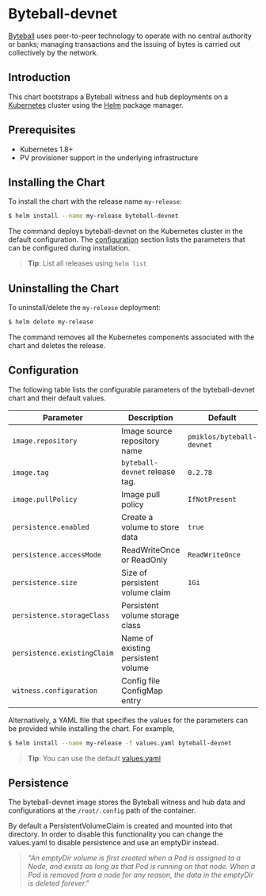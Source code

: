 # Byteball-devnet

[Byteball](https://byteball.org/) uses peer-to-peer technology to operate with no central authority or banks;
managing transactions and the issuing of bytes is carried out collectively by the network.

## Introduction

This chart bootstraps a Byteball witness and hub deployments on a [Kubernetes](http://kubernetes.io) cluster using the [Helm](https://helm.sh) package manager.

## Prerequisites

- Kubernetes 1.8+
- PV provisioner support in the underlying infrastructure

## Installing the Chart

To install the chart with the release name `my-release`:

```bash
$ helm install --name my-release byteball-devnet
```

The command deploys byteball-devnet on the Kubernetes cluster in the default configuration.
The [configuration](#configuration) section lists the parameters that can be configured during installation.

> **Tip**: List all releases using `helm list`

## Uninstalling the Chart

To uninstall/delete the `my-release` deployment:

```bash
$ helm delete my-release
```

The command removes all the Kubernetes components associated with the chart and deletes the release.

## Configuration

The following table lists the configurable parameters of the byteball-devnet chart and their default values.

Parameter                  | Description                        | Default
-----------------------    | ---------------------------------- | ----------------------------------------------------------
`image.repository`         | Image source repository name       | `pmiklos/byteball-devnet`
`image.tag`                | `byteball-devnet` release tag.     | `0.2.78`
`image.pullPolicy`         | Image pull policy                  | `IfNotPresent`
`persistence.enabled`      | Create a volume to store data      | `true`
`persistence.accessMode`   | ReadWriteOnce or ReadOnly          | `ReadWriteOnce`
`persistence.size`         | Size of persistent volume claim    | `1Gi`
`persistence.storageClass` | Persistent volume storage class    |
`persistence.existingClaim`| Name of existing persistent volume |
`witness.configuration`    | Config file ConfigMap entry        |

Alternatively, a YAML file that specifies the values for the parameters can be provided while installing the chart. For example,

```bash
$ helm install --name my-release -f values.yaml byteball-devnet
```

> **Tip**: You can use the default [values.yaml](values.yaml)

## Persistence

The byteball-devnet image stores the Byteball witness and hub data and configurations at the `/root/.config` path of the container.

By default a PersistentVolumeClaim is created and mounted into that directory. In order to disable this functionality
you can change the values.yaml to disable persistence and use an emptyDir instead.

> *"An emptyDir volume is first created when a Pod is assigned to a Node, and exists as long as that Pod is running on that node. When a Pod is removed from a node for any reason, the data in the emptyDir is deleted forever."*

